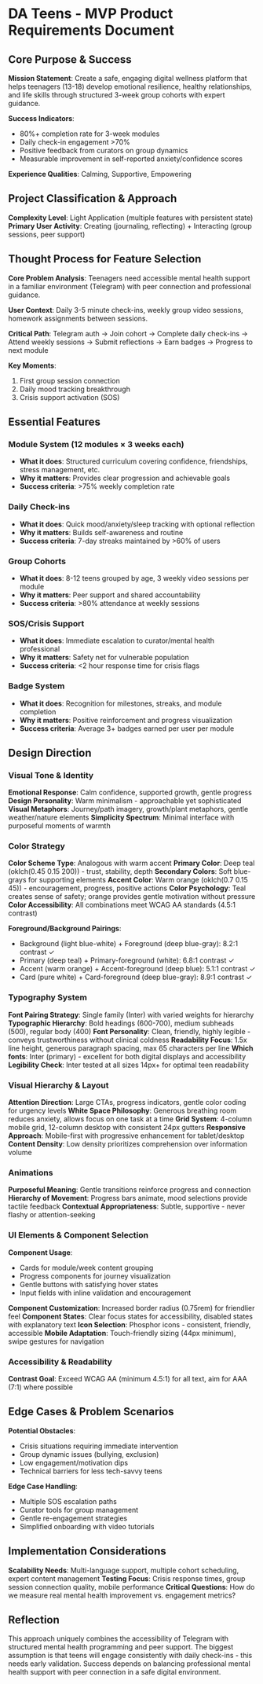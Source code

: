 # DA Teens - MVP Product Requirements Document

## Core Purpose & Success

**Mission Statement**: Create a safe, engaging digital wellness platform that helps teenagers (13-18) develop emotional resilience, healthy relationships, and life skills through structured 3-week group cohorts with expert guidance.

**Success Indicators**: 
- 80%+ completion rate for 3-week modules
- Daily check-in engagement >70%
- Positive feedback from curators on group dynamics
- Measurable improvement in self-reported anxiety/confidence scores

**Experience Qualities**: Calming, Supportive, Empowering

## Project Classification & Approach

**Complexity Level**: Light Application (multiple features with persistent state)
**Primary User Activity**: Creating (journaling, reflecting) + Interacting (group sessions, peer support)

## Thought Process for Feature Selection

**Core Problem Analysis**: Teenagers need accessible mental health support in a familiar environment (Telegram) with peer connection and professional guidance.

**User Context**: Daily 3-5 minute check-ins, weekly group video sessions, homework assignments between sessions.

**Critical Path**: Telegram auth → Join cohort → Complete daily check-ins → Attend weekly sessions → Submit reflections → Earn badges → Progress to next module

**Key Moments**: 
1. First group session connection
2. Daily mood tracking breakthrough
3. Crisis support activation (SOS)

## Essential Features

### Module System (12 modules × 3 weeks each)
- **What it does**: Structured curriculum covering confidence, friendships, stress management, etc.
- **Why it matters**: Provides clear progression and achievable goals
- **Success criteria**: >75% weekly completion rate

### Daily Check-ins 
- **What it does**: Quick mood/anxiety/sleep tracking with optional reflection
- **Why it matters**: Builds self-awareness and routine
- **Success criteria**: 7-day streaks maintained by >60% of users

### Group Cohorts
- **What it does**: 8-12 teens grouped by age, 3 weekly video sessions per module
- **Why it matters**: Peer support and shared accountability
- **Success criteria**: >80% attendance at weekly sessions

### SOS/Crisis Support
- **What it does**: Immediate escalation to curator/mental health professional
- **Why it matters**: Safety net for vulnerable population
- **Success criteria**: <2 hour response time for crisis flags

### Badge System
- **What it does**: Recognition for milestones, streaks, and module completion
- **Why it matters**: Positive reinforcement and progress visualization
- **Success criteria**: Average 3+ badges earned per user per module

## Design Direction

### Visual Tone & Identity
**Emotional Response**: Calm confidence, supported growth, gentle progress
**Design Personality**: Warm minimalism - approachable yet sophisticated
**Visual Metaphors**: Journey/path imagery, growth/plant metaphors, gentle weather/nature elements
**Simplicity Spectrum**: Minimal interface with purposeful moments of warmth

### Color Strategy
**Color Scheme Type**: Analogous with warm accent
**Primary Color**: Deep teal (oklch(0.45 0.15 200)) - trust, stability, depth
**Secondary Colors**: Soft blue-grays for supporting elements
**Accent Color**: Warm orange (oklch(0.7 0.15 45)) - encouragement, progress, positive actions
**Color Psychology**: Teal creates sense of safety; orange provides gentle motivation without pressure
**Color Accessibility**: All combinations meet WCAG AA standards (4.5:1 contrast)

**Foreground/Background Pairings**:
- Background (light blue-white) + Foreground (deep blue-gray): 8.2:1 contrast ✓
- Primary (deep teal) + Primary-foreground (white): 6.8:1 contrast ✓
- Accent (warm orange) + Accent-foreground (deep blue): 5.1:1 contrast ✓
- Card (pure white) + Card-foreground (deep blue-gray): 8.9:1 contrast ✓

### Typography System
**Font Pairing Strategy**: Single family (Inter) with varied weights for hierarchy
**Typographic Hierarchy**: Bold headings (600-700), medium subheads (500), regular body (400)
**Font Personality**: Clean, friendly, highly legible - conveys trustworthiness without clinical coldness
**Readability Focus**: 1.5x line height, generous paragraph spacing, max 65 characters per line
**Which fonts**: Inter (primary) - excellent for both digital displays and accessibility
**Legibility Check**: Inter tested at all sizes 14px+ for optimal teen readability

### Visual Hierarchy & Layout
**Attention Direction**: Large CTAs, progress indicators, gentle color coding for urgency levels
**White Space Philosophy**: Generous breathing room reduces anxiety, allows focus on one task at a time
**Grid System**: 4-column mobile grid, 12-column desktop with consistent 24px gutters
**Responsive Approach**: Mobile-first with progressive enhancement for tablet/desktop
**Content Density**: Low density prioritizes comprehension over information volume

### Animations
**Purposeful Meaning**: Gentle transitions reinforce progress and connection
**Hierarchy of Movement**: Progress bars animate, mood selections provide tactile feedback
**Contextual Appropriateness**: Subtle, supportive - never flashy or attention-seeking

### UI Elements & Component Selection
**Component Usage**: 
- Cards for module/week content grouping
- Progress components for journey visualization  
- Gentle buttons with satisfying hover states
- Input fields with inline validation and encouragement

**Component Customization**: Increased border radius (0.75rem) for friendlier feel
**Component States**: Clear focus states for accessibility, disabled states with explanatory text
**Icon Selection**: Phosphor icons - consistent, friendly, accessible
**Mobile Adaptation**: Touch-friendly sizing (44px minimum), swipe gestures for navigation

### Accessibility & Readability
**Contrast Goal**: Exceed WCAG AA (minimum 4.5:1) for all text, aim for AAA (7:1) where possible

## Edge Cases & Problem Scenarios

**Potential Obstacles**: 
- Crisis situations requiring immediate intervention
- Group dynamic issues (bullying, exclusion)
- Low engagement/motivation dips
- Technical barriers for less tech-savvy teens

**Edge Case Handling**:
- Multiple SOS escalation paths
- Curator tools for group management
- Gentle re-engagement strategies
- Simplified onboarding with video tutorials

## Implementation Considerations

**Scalability Needs**: Multi-language support, multiple cohort scheduling, expert content management
**Testing Focus**: Crisis response times, group session connection quality, mobile performance
**Critical Questions**: How do we measure real mental health improvement vs. engagement metrics?

## Reflection

This approach uniquely combines the accessibility of Telegram with structured mental health programming and peer support. The biggest assumption is that teens will engage consistently with daily check-ins - this needs early validation. Success depends on balancing professional mental health support with peer connection in a safe digital environment.